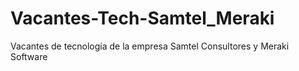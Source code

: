 # Vacantes-Tech-Samtel_Meraki
Vacantes de tecnología de la empresa Samtel Consultores y Meraki Software 
